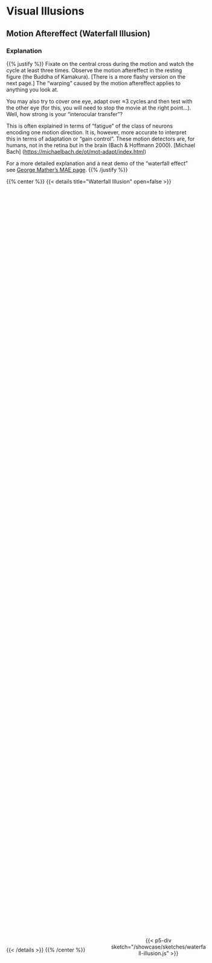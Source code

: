 # Visual Illusions

## Motion Aftereffect (Waterfall Illusion)

### Explanation

{{% justify %}}
Fixate on the central cross during the motion and watch the cycle at least three times. Observe the motion aftereffect in the resting figure (the Buddha of Kamakura). [There is a more flashy version on the next page.] The “warping” caused by the motion aftereffect applies to anything you look at.


You may also try to cover one eye, adapt over ≈3 cycles and then test with the other eye (for this, you will need to stop the movie at the right point…). Well, how strong is your “interocular transfer”?

This is often explained in terms of “fatigue” of the class of neurons encoding one motion direction. It is, however, more accurate to interpret this in terms of adaptation or “gain control”. These motion detectors are, for humans, not in the retina but in the brain (Bach & Hoffmann 2000). [Michael Bach] (https://michaelbach.de/ot/mot-adapt/index.html)

For a more detailed explanation and a neat demo of the “waterfall effect” see [George Mather’s MAE page](http://www.georgemather.com/MotionDemos/MAEMP4.html).
{{% /justify %}}

{{% center %}}
{{< details title="Waterfall Illusion" open=false >}}
<div style="position: relative;   
  left: 50%;
  top: 50%;
  width: 50%;
  height: 50%;
  padding: 25px;
  text-align: center;
  // TODO: Move this to shortcode"> 
{{< p5-div sketch="/showcase/sketches/waterfall-illusion.js" >}}
</div>
{{< /details >}}
{{% /center %}}

